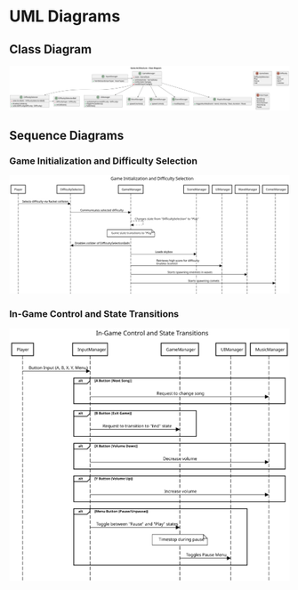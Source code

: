 # UML Diagrams

## Class Diagram

![Alt text](diagrams/class.svg)

## Sequence Diagrams

### Game Initialization and Difficulty Selection

![Alt text](diagrams/seq_1.svg)

### In-Game Control and State Transitions

![Alt text](diagrams/seq_2.svg)